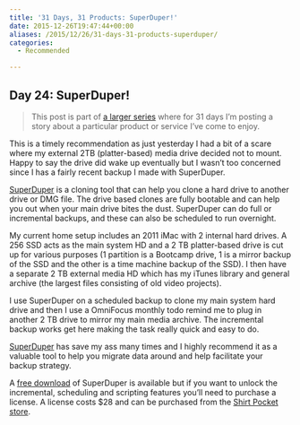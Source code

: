 ```yaml
---
title: '31 Days, 31 Products: SuperDuper!'
date: 2015-12-26T19:47:44+00:00
aliases: /2015/12/26/31-days-31-products-superduper/
categories:
  - Recommended

---
```

## Day 24: SuperDuper!

> This post is part of [a larger series][1] where for 31 days I&#8217;m posting a story about a particular product or service I&#8217;ve come to enjoy.

This is a timely recommendation as just yesterday I had a bit of a scare where my external 2TB (platter-based) media drive decided not to mount. Happy to say the drive did wake up eventually but I wasn&#8217;t too concerned since I has a fairly recent backup I made with SuperDuper.

[SuperDuper][2] is a cloning tool that can help you clone a hard drive to another drive or DMG file. The drive based clones are fully bootable and can help you out when your main drive bites the dust. SuperDuper can do full or incremental backups, and these can also be scheduled to run overnight.

My current home setup includes an 2011 iMac with 2 internal hard drives. A 256 SSD acts as the main system HD and a 2 TB platter-based drive is cut up for various purposes (1 partition is a Bootcamp drive, 1 is a mirror backup of the SSD and the other is a time machine backup of the SSD). I then have a separate 2 TB external media HD which has my iTunes library and general archive (the largest files consisting of old video projects).

I use SuperDuper on a scheduled backup to clone my main system hard drive and then I use a OmniFocus monthly todo remind me to plug in another 2 TB drive to mirror my main media archive. The incremental backup works get here making the task really quick and easy to do.

[SuperDuper][2] has save my ass many times and I highly recommend it as a valuable tool to help you migrate data around and help facilitate your backup strategy.

A [free download][3] of SuperDuper is available but if you want to unlock the incremental, scheduling and scripting features you&#8217;ll need to purchase a license. A license costs $28 and can be purchased from the [Shirt Pocket store][4].

 [1]: http://mikezornek.com/2015/11/24/31-days-31-products-launch-post/
 [2]: http://www.shirt-pocket.com/SuperDuper/SuperDuperDescription.html
 [3]: http://www.shirt-pocket.com/mint/pepper/orderedlist/downloads/download.php?file=http%3A//www.shirt-pocket.com/downloads/SuperDuper%21.dmg
 [4]: http://store.esellerate.net/s.asp?s=STR705989658&Cmd=BUY&SKURefnum=SKU5295267639